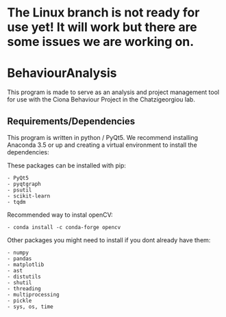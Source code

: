 # The Linux branch is not ready for use yet! It will work but there are some issues we are working on.

# BehaviourAnalysis

This program is made to serve as an analysis and project management tool for use with the Ciona Behaviour Project in the Chatzigeorgiou lab.

## Requirements/Dependencies
This program is written in python / PyQt5. We recommend installing Anaconda 3.5 or up and creating a virtual environment to install the dependencies:

These packages can be installed with pip:

    - PyQt5
    - pyqtgraph
    - psutil
    - scikit-learn
    - tqdm
    
Recommended way to instal openCV:

    - conda install -c conda-forge opencv
    
Other packages you might need to install if you dont already have them:

    - numpy
    - pandas
    - matplotlib
    - ast
    - distutils
    - shutil
    - threading
    - multiprocessing
    - pickle
    - sys, os, time
